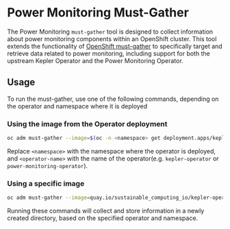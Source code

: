 # Power Monitoring Must-Gather

The Power Monitoring `must-gather` tool is designed to collect
information about power monitoring components within an OpenShift cluster.
This tool extends the functionality of [OpenShift must-gather](https://github.com/openshift/must-gather)
to specifically target and retrieve data related to power monitoring,
including support for both the upstream Kepler Operator and the
Power Monitoring Operator.

## Usage

To run the must-gather, use one of the following
commands, depending on the operator and namespace where it is deployed

### Using the image from the Operator deployment

```sh
oc adm must-gather --image=$(oc -n <namespace> get deployment.apps/kepler-operator-controller -o jsonpath='{.spec.template.spec.containers[?(@.name == "manager")].image}') -- /usr/bin/gather --operator <operator-name> --ns <namespace>
```

Replace `<namespace>` with the namespace where the operator is deployed, and
`<operator-name>` with the name of the operator(e.g. `kepler-operator` or `power-monitoring-operator`).

### Using a specific image

```sh
oc adm must-gather --image=quay.io/sustainable_computing_io/kepler-operator:v1alpha1 -- /usr/bin/gather --operator <operator-name> --ns <namespace>

```

Running these commands will collect and store information in a newly created directory, based on the specified operator and namespace.

